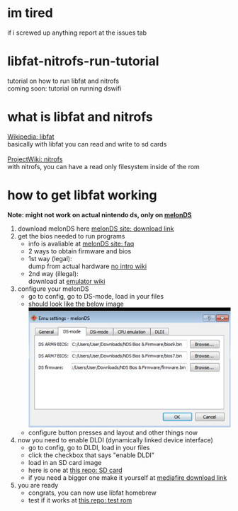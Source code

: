 # im tired
if i screwed up anything report at the issues tab

# libfat-nitrofs-run-tutorial
tutorial on how to run libfat and nitrofs<br>
coming soon: tutorial on running dswifi

# what is libfat and nitrofs
[Wikipedia: libfat](https://en.wikipedia.org/wiki/Libfat "libfat")<br>
basically with libfat you can read and write to sd cards<br><br>
[ProjectWiki: nitrofs](http://blea.ch/wiki/index.php/Nitrofs "Nitrofs")<br>
with nitrofs, you can have a read only filesystem inside of the rom

# how to get libfat working
**Note: might not work on actual nintendo ds, only on [melonDS](http://melonds.kuribo64.net)**<br>
1. download melonDS here [melonDS site: download link](http://melonds.kuribo64.net/downloads.php)
2. get the bios needed to run programs
    - info is avaliable at [melonDS site: faq](http://melonds.kuribo64.net/faq.php)
    - 2 ways to obtain firmware and bios
    - 1st way (legal):<br>
         dump from actual hardware [no intro wiki](https://wiki.no-intro.org/index.php?title=Nintendo_DS(i)_Dumping_Guide)
    - 2nd way (illegal):<br>
         download at [emulator wiki](https://emulation.gametechwiki.com/index.php/Emulator_Files)
3. configure your melonDS
    - go to config, go to DS-mode, load in your files
    - should look like the below image<br>
        ![this](https://github.com/PythonRocks1234/libfat-nitrofs-run-tutorial/blob/main/assets/bios_loaded.png "bios loaded")
    - configure button presses and layout and other things now
4. now you need to enable DLDI (dynamically linked device interface)
    - go to config, go to DLDI, load in your files
    - click the checkbox that says "enable DLDI"
    - load in an SD card image
    - here is one at [this repo: SD card](https://github.com/PythonRocks1234/libfat-nitrofs-run-tutorial/blob/main/assets/sd.img)
    - if you need a bigger one make it yourself at [mediafire download link](https://www.mediafire.com/file/cfr9q8542e9lsos/Virtual_SD_Card_Maker.zip/file)
5. you are ready
    - congrats, you can now use libfat homebrew
    - test if it works at [this repo: test rom](https://github.com/PythonRocks1234/libfat-nitrofs-run-tutorial/blob/main/assets/libfatdir.nds)
